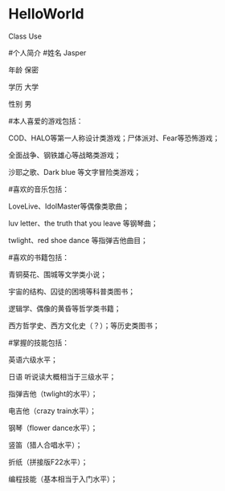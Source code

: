 # HelloWorld
Class Use

#个人简介
#姓名 Jasper

年龄 保密

学历 大学

性别 男

#本人喜爱的游戏包括：

COD、HALO等第一人称设计类游戏；尸体派对、Fear等恐怖游戏；

全面战争、钢铁雄心等战略类游戏；

沙耶之歌、Dark blue 等文字冒险类游戏；

#喜欢的音乐包括：

LoveLive、IdolMaster等偶像类歌曲；

luv letter、the truth that you leave 等钢琴曲；

twlight、red shoe dance 等指弹吉他曲目；

#喜欢的书籍包括：

青铜葵花、围城等文学类小说；

宇宙的结构、囚徒的困境等科普类图书；

逻辑学、偶像的黄昏等哲学类书籍；

西方哲学史、西方文化史（？）；等历史类图书；

#掌握的技能包括：

英语六级水平；

日语 听说读大概相当于三级水平；

指弹吉他（twlight的水平）；

电吉他（crazy train水平）；

钢琴（flower dance水平）；

竖笛（猎人合唱水平）；

折纸（拼接版F22水平）；

编程技能（基本相当于入门水平）；








   

